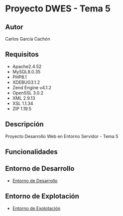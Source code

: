 # Proyecto DWES - Tema 5
## Autor
Carlos García Cachón
## Requisitos
   - Apache2.4.52
   - MySQL8.0.35
   - PHP8.1
   - XDEBUG3.1.2
   - Zend Engine v4.1.2
   - OpenSSL 3.0.2
   - XML 2.9.13
   - XSL 1.1.34
   - ZIP 1.19.5
## Descripción
Proyecto Desarrollo Web en Entorno Servidor - Tema 5

## Funcionalidades

## Entorno de Desarrollo
   - [Entorno de Desarrollo](http://daw214.isauces.local/214DWESProyectoTema5/indexProyectoTema5.html)

## Entorno de Explotación
   - [Entorno de Explotación](https://daw214.ieslossauces.es/214DWESProyectoTema5/indexProyectoTema5.html)

